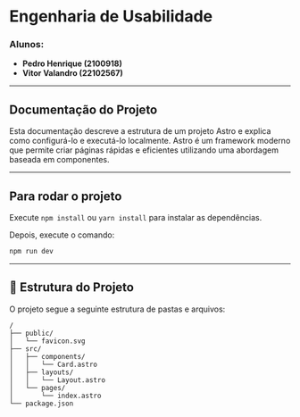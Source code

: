# Engenharia de Usabilidade

### Alunos:
- **Pedro Henrique (2100918)**
- **Vitor Valandro (22102567)**

---

## Documentação do Projeto

Esta documentação descreve a estrutura de um projeto Astro e explica como configurá-lo e executá-lo localmente. Astro é um framework moderno que permite criar páginas rápidas e eficientes utilizando uma abordagem baseada em componentes.

---

## Para rodar o projeto

Execute `npm install` ou `yarn install` para instalar as dependências.

Depois, execute o comando:

```bash
npm run dev
```

---

## 🚀 Estrutura do Projeto

O projeto segue a seguinte estrutura de pastas e arquivos:

```text
/
├── public/
│   └── favicon.svg
├── src/
│   ├── components/
│   │   └── Card.astro
│   ├── layouts/
│   │   └── Layout.astro
│   └── pages/
│       └── index.astro
└── package.json
